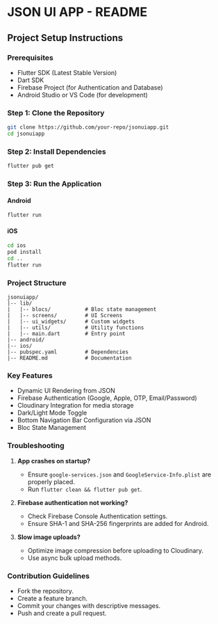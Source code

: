 # JSON UI APP - README

## Project Setup Instructions

### Prerequisites
- Flutter SDK (Latest Stable Version)
- Dart SDK
- Firebase Project (for Authentication and Database)
- Android Studio or VS Code (for development)

### Step 1: Clone the Repository
```sh
git clone https://github.com/your-repo/jsonuiapp.git
cd jsonuiapp
```

### Step 2: Install Dependencies
```sh
flutter pub get
```
### Step 3: Run the Application
#### Android
```sh
flutter run
```

#### iOS
```sh
cd ios
pod install
cd ..
flutter run
```


### Project Structure
```
jsonuiapp/
|-- lib/
|   |-- blocs/           # Bloc state management
|   |-- screens/         # UI Screens
|   |-- ui_widgets/      # Custom widgets
|   |-- utils/           # Utility functions
|   |-- main.dart        # Entry point
|-- android/
|-- ios/
|-- pubspec.yaml         # Dependencies
|-- README.md            # Documentation
```

### Key Features
- Dynamic UI Rendering from JSON
- Firebase Authentication (Google, Apple, OTP, Email/Password)
- Cloudinary Integration for media storage
- Dark/Light Mode Toggle
- Bottom Navigation Bar Configuration via JSON
- Bloc State Management

### Troubleshooting
1. **App crashes on startup?**
    - Ensure `google-services.json` and `GoogleService-Info.plist` are properly placed.
    - Run `flutter clean && flutter pub get`.

2. **Firebase authentication not working?**
    - Check Firebase Console Authentication settings.
    - Ensure SHA-1 and SHA-256 fingerprints are added for Android.

3. **Slow image uploads?**
    - Optimize image compression before uploading to Cloudinary.
    - Use async bulk upload methods.

### Contribution Guidelines
- Fork the repository.
- Create a feature branch.
- Commit your changes with descriptive messages.
- Push and create a pull request.
